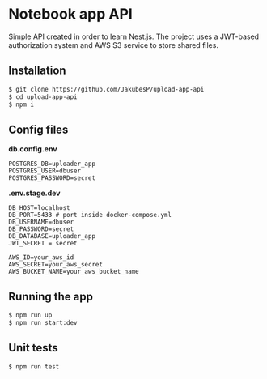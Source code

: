 # Notebook app API
Simple API created in order to learn Nest.js. The project uses a JWT-based authorization system and AWS S3 service to store shared files.

## Installation

```bash
$ git clone https://github.com/JakubesP/upload-app-api
$ cd upload-app-api
$ npm i
```
## Config files
**db.config.env**
```
POSTGRES_DB=uploader_app
POSTGRES_USER=dbuser
POSTGRES_PASSWORD=secret
```
**.env.stage.dev**
```
DB_HOST=localhost
DB_PORT=5433 # port inside docker-compose.yml
DB_USERNAME=dbuser
DB_PASSWORD=secret
DB_DATABASE=uploader_app
JWT_SECRET = secret

AWS_ID=your_aws_id
AWS_SECRET=your_aws_secret
AWS_BUCKET_NAME=your_aws_bucket_name
```
## Running the app

```bash
$ npm run up
$ npm run start:dev
```

## Unit tests

```bash
$ npm run test
```